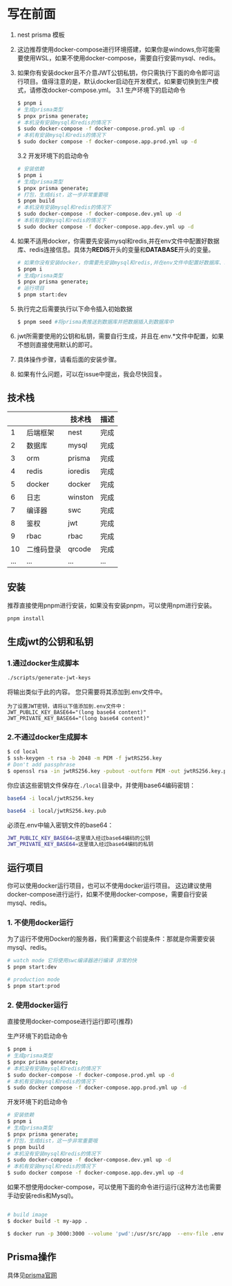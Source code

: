 # 写在前面

1. nest prisma 模板
2. 这边推荐使用docker-compose进行环境搭建，如果你是windows,你可能需要使用WSL，如果不使用docker-compose，需要自行安装mysql、redis。
3. 如果你有安装docker且不介意JWT公钥私钥，你只需执行下面的命令即可运行项目。值得注意的是，默认docker启动在开发模式，如果要切换到生产模式，请修改docker-compose.yml。
   3.1 生产环境下的启动命令

   ```bash
   $ pnpm i
   # 生成prisma类型
   $ pnpx prisma generate;
   # 本机没有安装mysql和redis的情况下
   $ sudo docker-compose -f docker-compose.prod.yml up -d
   # 本机有安装mysql和redis的情况下
   $ sudo docker compose -f docker-compose.app.prod.yml up -d
   ```

   3.2 开发环境下的启动命令

   ```bash
   # 安装依赖
   $ pnpm i
   # 生成prisma类型
   $ pnpx prisma generate;
   # 打包，生成dist，这一步非常重要哦
   $ pnpm build
   # 本机没有安装mysql和redis的情况下
   $ sudo docker-compose -f docker-compose.dev.yml up -d
   # 本机有安装mysql和redis的情况下
   $ sudo docker compose -f docker-compose.app.dev.yml up -d
   ```

4. 如果不适用docker，你需要先安装mysql和redis,并在env文件中配置好数据库、redis连接信息。具体为**REDIS**开头的变量和**DATABASE**开头的变量。

   ```bash
   # 如果你没有安装docker，你需要先安装mysql和redis,并在env文件中配置好数据库、redis连接信息。
   $ pnpm i
   # 生成prisma类型
   $ pnpx prisma generate;
   # 运行项目
   $ pnpm start:dev
   ```

5. 执行完之后需要执行以下命令插入初始数据

   ```bash
   $ pnpm seed #将prisma表推送到数据库并把数据插入到数据库中
   ```

6. jwt所需要使用的公钥和私钥，需要自行生成，并且在.env.\*文件中配置，如果不想则直接使用默认的即可。
7. 具体操作步骤，请看后面的安装步骤。
8. 如果有什么问题，可以在issue中提出，我会尽快回复。

## 技术栈

|     |            | 技术栈  | 描述 |
| --- | ---------- | ------- | ---- |
| 1   | 后端框架   | nest    | 完成 |
| 2   | 数据库     | mysql   | 完成 |
| 3   | orm        | prisma  | 完成 |
| 4   | redis      | ioredis | 完成 |
| 5   | docker     | docker  | 完成 |
| 6   | 日志       | winston | 完成 |
| 7   | 编译器     | swc     | 完成 |
| 8   | 鉴权       | jwt     | 完成 |
| 9   | rbac       | rbac    | 完成 |
| 10  | 二维码登录 | qrcode  | 完成 |
| ... | ...        | ...     | ...  |

## 安装

推荐直接使用pnpm进行安装，如果没有安装pnpm，可以使用npm进行安装。

```bash
pnpm install
```

## 生成jwt的公钥和私钥

### 1.通过docker生成脚本

```bash
./scripts/generate-jwt-keys
```

将输出类似于此的内容。 您只需要将其添加到.env文件中。

```
为了设置JWT密钥，请将以下值添加到.env文件中：
JWT_PUBLIC_KEY_BASE64="(long base64 content)"
JWT_PRIVATE_KEY_BASE64="(long base64 content)"
```

### 2.不通过docker生成脚本

```bash
$ cd local
$ ssh-keygen -t rsa -b 2048 -m PEM -f jwtRS256.key
# Don't add passphrase
$ openssl rsa -in jwtRS256.key -pubout -outform PEM -out jwtRS256.key.pub
```

你应该这些密钥文件保存在`./local`目录中，并使用base64编码密钥：

```bash
base64 -i local/jwtRS256.key

base64 -i local/jwtRS256.key.pub
```

必须在.env中输入密钥文件的base64：

```bash
JWT_PUBLIC_KEY_BASE64=这里填入经过base64编码的公钥
JWT_PRIVATE_KEY_BASE64=这里填入经过base64编码的私钥
```

## 运行项目

你可以使用docker运行项目，也可以不使用docker运行项目。
这边建议使用docker-compose进行运行，如果不使用docker-compose，需要自行安装mysql、redis。

### 1. 不使用docker运行

为了运行不使用Docker的服务器，我们需要这个前提条件：那就是你需要安装mysql、redis。

```bash
# watch mode 它将使用swc编译器进行编译 非常的快
$ pnpm start:dev

# production mode
$ pnpm start:prod
```

### 2. 使用docker运行

直接使用docker-compose进行运行即可(推荐)

生产环境下的启动命令

```bash
$ pnpm i
# 生成prisma类型
$ pnpx prisma generate;
# 本机没有安装mysql和redis的情况下
$ sudo docker-compose -f docker-compose.prod.yml up -d
# 本机有安装mysql和redis的情况下
$ sudo docker compose -f docker-compose.app.prod.yml up -d
```

开发环境下的启动命令

```bash
# 安装依赖
$ pnpm i
# 生成prisma类型
$ pnpx prisma generate;
# 打包，生成dist，这一步非常重要哦
$ pnpm build
# 本机没有安装mysql和redis的情况下
$ sudo docker-compose -f docker-compose.dev.yml up -d
# 本机有安装mysql和redis的情况下
$ sudo docker compose -f docker-compose.app.dev.yml up -d

```

如果不想使用docker-compose，可以使用下面的命令进行运行(这种方法也需要手动安装redis和Mysql)。

```bash

# build image
$ docker build -t my-app .

$ docker run -p 3000:3000 --volume 'pwd':/usr/src/app  --env-file .env.development my-app
```

## Prisma操作

具体见<a href="https://www.prisma.io/docs/concepts/components/prisma-client/crud">prisma官网</a>
